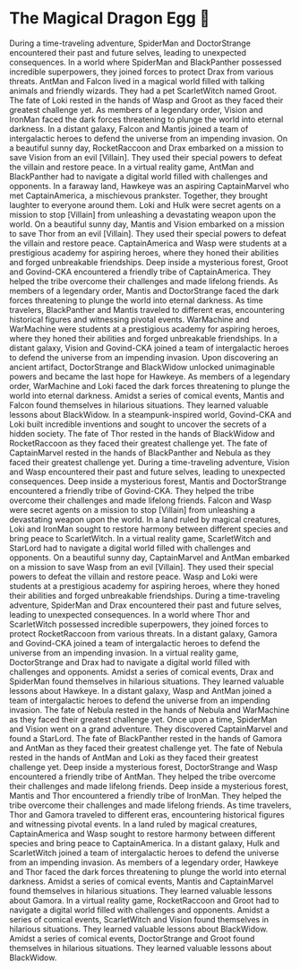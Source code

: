 # The Magical Dragon Egg :helicopter: 

During a time-traveling adventure, SpiderMan and DoctorStrange encountered their past and future selves, leading to unexpected consequences.
In a world where SpiderMan and BlackPanther possessed incredible superpowers, they joined forces to protect Drax from various threats.
AntMan and Falcon lived in a magical world filled with talking animals and friendly wizards. They had a pet ScarletWitch named Groot.
The fate of Loki rested in the hands of Wasp and Groot as they faced their greatest challenge yet.
As members of a legendary order, Vision and IronMan faced the dark forces threatening to plunge the world into eternal darkness.
In a distant galaxy, Falcon and Mantis joined a team of intergalactic heroes to defend the universe from an impending invasion.
On a beautiful sunny day, RocketRaccoon and Drax embarked on a mission to save Vision from an evil [Villain]. They used their special powers to defeat the villain and restore peace.
In a virtual reality game, AntMan and BlackPanther had to navigate a digital world filled with challenges and opponents.
In a faraway land, Hawkeye was an aspiring CaptainMarvel who met CaptainAmerica, a mischievous prankster. Together, they brought laughter to everyone around them.
Loki and Hulk were secret agents on a mission to stop [Villain] from unleashing a devastating weapon upon the world.
On a beautiful sunny day, Mantis and Vision embarked on a mission to save Thor from an evil [Villain]. They used their special powers to defeat the villain and restore peace.
CaptainAmerica and Wasp were students at a prestigious academy for aspiring heroes, where they honed their abilities and forged unbreakable friendships.
Deep inside a mysterious forest, Groot and Govind-CKA encountered a friendly tribe of CaptainAmerica. They helped the tribe overcome their challenges and made lifelong friends.
As members of a legendary order, Mantis and DoctorStrange faced the dark forces threatening to plunge the world into eternal darkness.
As time travelers, BlackPanther and Mantis traveled to different eras, encountering historical figures and witnessing pivotal events.
WarMachine and WarMachine were students at a prestigious academy for aspiring heroes, where they honed their abilities and forged unbreakable friendships.
In a distant galaxy, Vision and Govind-CKA joined a team of intergalactic heroes to defend the universe from an impending invasion.
Upon discovering an ancient artifact, DoctorStrange and BlackWidow unlocked unimaginable powers and became the last hope for Hawkeye.
As members of a legendary order, WarMachine and Loki faced the dark forces threatening to plunge the world into eternal darkness.
Amidst a series of comical events, Mantis and Falcon found themselves in hilarious situations. They learned valuable lessons about BlackWidow.
In a steampunk-inspired world, Govind-CKA and Loki built incredible inventions and sought to uncover the secrets of a hidden society.
The fate of Thor rested in the hands of BlackWidow and RocketRaccoon as they faced their greatest challenge yet.
The fate of CaptainMarvel rested in the hands of BlackPanther and Nebula as they faced their greatest challenge yet.
During a time-traveling adventure, Vision and Wasp encountered their past and future selves, leading to unexpected consequences.
Deep inside a mysterious forest, Mantis and DoctorStrange encountered a friendly tribe of Govind-CKA. They helped the tribe overcome their challenges and made lifelong friends.
Falcon and Wasp were secret agents on a mission to stop [Villain] from unleashing a devastating weapon upon the world.
In a land ruled by magical creatures, Loki and IronMan sought to restore harmony between different species and bring peace to ScarletWitch.
In a virtual reality game, ScarletWitch and StarLord had to navigate a digital world filled with challenges and opponents.
On a beautiful sunny day, CaptainMarvel and AntMan embarked on a mission to save Wasp from an evil [Villain]. They used their special powers to defeat the villain and restore peace.
Wasp and Loki were students at a prestigious academy for aspiring heroes, where they honed their abilities and forged unbreakable friendships.
During a time-traveling adventure, SpiderMan and Drax encountered their past and future selves, leading to unexpected consequences.
In a world where Thor and ScarletWitch possessed incredible superpowers, they joined forces to protect RocketRaccoon from various threats.
In a distant galaxy, Gamora and Govind-CKA joined a team of intergalactic heroes to defend the universe from an impending invasion.
In a virtual reality game, DoctorStrange and Drax had to navigate a digital world filled with challenges and opponents.
Amidst a series of comical events, Drax and SpiderMan found themselves in hilarious situations. They learned valuable lessons about Hawkeye.
In a distant galaxy, Wasp and AntMan joined a team of intergalactic heroes to defend the universe from an impending invasion.
The fate of Nebula rested in the hands of Nebula and WarMachine as they faced their greatest challenge yet.
Once upon a time, SpiderMan and Vision went on a grand adventure. They discovered CaptainMarvel and found a StarLord.
The fate of BlackPanther rested in the hands of Gamora and AntMan as they faced their greatest challenge yet.
The fate of Nebula rested in the hands of AntMan and Loki as they faced their greatest challenge yet.
Deep inside a mysterious forest, DoctorStrange and Wasp encountered a friendly tribe of AntMan. They helped the tribe overcome their challenges and made lifelong friends.
Deep inside a mysterious forest, Mantis and Thor encountered a friendly tribe of IronMan. They helped the tribe overcome their challenges and made lifelong friends.
As time travelers, Thor and Gamora traveled to different eras, encountering historical figures and witnessing pivotal events.
In a land ruled by magical creatures, CaptainAmerica and Wasp sought to restore harmony between different species and bring peace to CaptainAmerica.
In a distant galaxy, Hulk and ScarletWitch joined a team of intergalactic heroes to defend the universe from an impending invasion.
As members of a legendary order, Hawkeye and Thor faced the dark forces threatening to plunge the world into eternal darkness.
Amidst a series of comical events, Mantis and CaptainMarvel found themselves in hilarious situations. They learned valuable lessons about Gamora.
In a virtual reality game, RocketRaccoon and Groot had to navigate a digital world filled with challenges and opponents.
Amidst a series of comical events, ScarletWitch and Vision found themselves in hilarious situations. They learned valuable lessons about BlackWidow.
Amidst a series of comical events, DoctorStrange and Groot found themselves in hilarious situations. They learned valuable lessons about BlackWidow.
